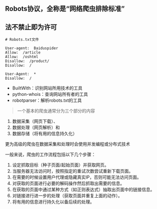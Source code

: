 ## Robots协议，全称是“网络爬虫排除标准”

## 法不禁止即为许可

```
# Robots.txt文件

User-agent:  Baiduspider
Allow:  /article
Allow:  /oshtml
Disallow:  /product/
Disallow:  /

User-Agent:  *
Disallow:  /
```

* BuiltWith：识别网站所用技术的工具
* python-whois：查询网站所有者的工具
* robotparser：解析robots.txt的工具

> 一个基本的爬虫通常分为三个部分的内容

1. 数据采集（网页下载）、
2. 数据处理（网页解析）和
3. 数据存储（将有用的信息持久化）

更为高级的爬虫在数据采集和处理时会使用并发编程或分布式技术

一般来说，爬虫的工作流程包括以下几个步骤：

1. 设定抓取目标（种子页面/起始页面）并获取网页。
2. 当服务器无法访问时，按照指定的重试次数尝试重新下载页面。
3. 在需要的时候设置用户代理或隐藏真实IP，否则可能无法访问页面。
4. 对获取的页面进行必要的解码操作然后抓取出需要的信息。
5. 在获取的页面中通过某种方式（如正则表达式）抽取出页面中的链接信息。
6. 对链接进行进一步的处理（获取页面并重复上面的动作）。
7. 将有用的信息进行持久化以备后续的处理。



